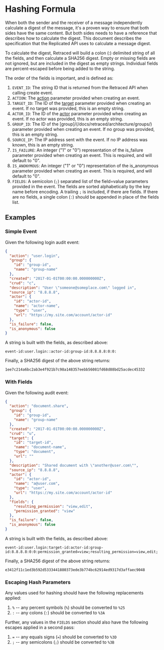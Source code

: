 # Hashing Formula

When both the sender and the receiver of a message independently calculate a digest of the message, it's a proven way to ensure that both sides have the same content. But both sides needs to have a reference that describes how to calculate the digest. This document describes the specification that the Replicated API uses to calculate a message digest.

To calculate the digest, Retraced will build a colon (:) delimited string of all the fields, and then calculate a SHA256 digest. Empty or missing fields are not ignored, but are included in the digest as empty strings. Individual fields are percent-escaped before being added to the string.

The order of the fields is important, and is defined as:

1. `EVENT_ID`: The string ID that is returned from the Retraced API when calling create event.
1. `ACTION`: The [action](/docs/retraced/how-to-audit-log/actions/) parameter provided when creating an event.
1. `TARGET_ID`: The ID of the [target](/docs/retraced/how-to-audit-log/targets/) parameter provided when creating an event. If no target was provided, this is an empty string.
1. `ACTOR_ID`: The ID of the [actor](/docs/retraced/how-to-audit-log/actors/) parameter provided when creating an event. If no actor was provided, this is an empty string.
1. `GROUP_ID`: The ID of the [group]/(/docs/retraced/architecture/groups/) parameter provided when creating an event. If no group was provided, this is an empty string.
1. `SOURCE_IP`: The IP address sent with the event. If no IP address was known, this is an empty string.
1. `IS_FAILURE`: An integer ("1" or "0") representation of the is_failure parameter provided when creating an event. This is required, and will default to "0".
1. `IS_ANONYMOUS`: An integer ("1" or "0") representation of the is_anonymous parameter provided when creating an event. This is required, and will default to "0".
1. `FIELDS`: A semicolon (`;`) separated list of the field=value parameters provided in the event. The fields are sorted alphabetically by the key name before encoding. A trailing `;` is included, if there are fields. If there are no fields, a single colon (`:`) should be appended in place of the fields list.


## Examples

### Simple Event
Given the following login audit event:
```json
{
  "action": "user.login",
  "group": {
    "id": "group-id",
    "name": "group-name"
  },
  "created": "2017-01-01T00:00:00.000000000Z",
  "crud": "c",
  "description": "User \"someone@someplace.com\" logged in",
  "source_ip": "8.8.8.8",
  "actor": {
    "id": "actor-id",
    "name": "actor-name",
    "type": "user",
    "url": "https://my.site.com/account/actor-id"
  },
  "is_failure": false,
  "is_anonymous": false
}
```

A string is built with the fields, as described above:
```
event-id:user.login::actor-id:group-id:8.8.8.8:0:0:
```

Finally, a SHA256 digest of the above string returns:
```
1ee7c214a6bc2ab3e4f921b7c98a148357eebb56081fd68d88bd25acdec45332
```

### With Fields
Given the following audit event:
```json
{
  "action": "document.share",
  "group": {
    "id": "group-id",
    "name": "group-name"
  },
  "created": "2017-01-01T00:00:00.000000000Z",
  "crud": "u",
  "target": {
    "id": "target-id",
    "name": "document-name",
    "type": "document",
    "url": ""
  },
  "description": "Shared document with \"another@user.com\"",
  "source_ip": "8.8.8.8",
  "actor": {
    "id": "actor-id",
    "name": "a@user.com",
    "type": "user",
    "url": "https://my.site.com/account/actor-id"
  },
  "fields": {
    "resulting_permission": "view,edit",
    "permission_granted": "view"
  },
  "is_failure": false,
  "is_anonymous": false
}
```

A string is built with the fields, as described above:
```
event-id:user.login:target-id:actor-id:group-id:8.8.8.8:0:0:permission_granted=view;resulting_permission=view,edit;
```

Finally, a SHA256 digest of the above string returns:
```
e3412f11c1ed3b592d5333441880373ede3b774bc62914ed9317d3affaec9048
```



### Escaping Hash Parameters

Any values used for hashing should have the following replacements applied:

1. `%` -- any percent symbols (`%`) should be converted to `%25`
1. `:` -- any colons (`:`) should be converted to `%3A`

Further, any values in the `FIELDS` section should also have the following escapes applied in a second pass:

1. `=` -- any equals signs (`=`) should be converted to `%3D`
1. `;` -- any semicolons (`;`) should be converted to `%3B`
